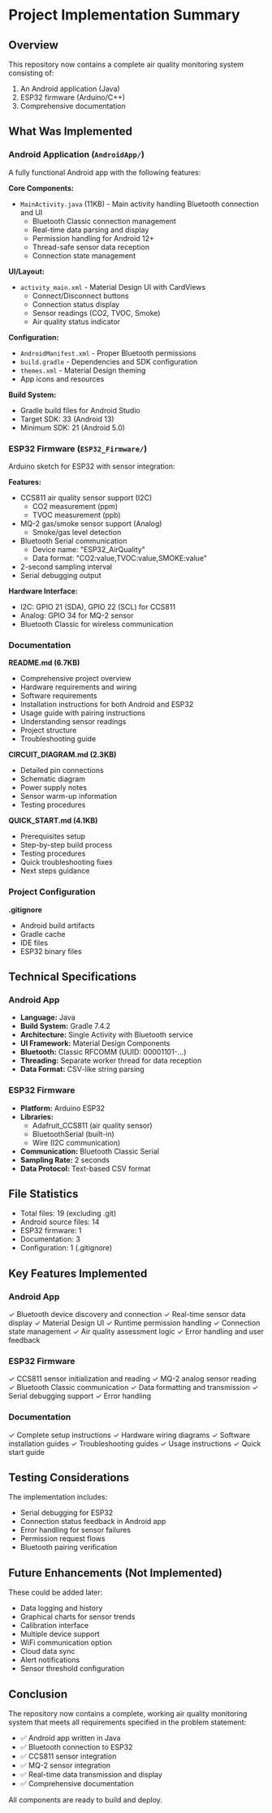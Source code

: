 # Project Implementation Summary

## Overview
This repository now contains a complete air quality monitoring system consisting of:
1. An Android application (Java)
2. ESP32 firmware (Arduino/C++)
3. Comprehensive documentation

## What Was Implemented

### Android Application (`AndroidApp/`)
A fully functional Android app with the following features:

**Core Components:**
- `MainActivity.java` (11KB) - Main activity handling Bluetooth connection and UI
  - Bluetooth Classic connection management
  - Real-time data parsing and display
  - Permission handling for Android 12+
  - Thread-safe sensor data reception
  - Connection state management

**UI/Layout:**
- `activity_main.xml` - Material Design UI with CardViews
  - Connect/Disconnect buttons
  - Connection status display
  - Sensor readings (CO2, TVOC, Smoke)
  - Air quality status indicator

**Configuration:**
- `AndroidManifest.xml` - Proper Bluetooth permissions
- `build.gradle` - Dependencies and SDK configuration
- `themes.xml` - Material Design theming
- App icons and resources

**Build System:**
- Gradle build files for Android Studio
- Target SDK: 33 (Android 13)
- Minimum SDK: 21 (Android 5.0)

### ESP32 Firmware (`ESP32_Firmware/`)
Arduino sketch for ESP32 with sensor integration:

**Features:**
- CCS811 air quality sensor support (I2C)
  - CO2 measurement (ppm)
  - TVOC measurement (ppb)
- MQ-2 gas/smoke sensor support (Analog)
  - Smoke/gas level detection
- Bluetooth Serial communication
  - Device name: "ESP32_AirQuality"
  - Data format: "CO2:value,TVOC:value,SMOKE:value"
- 2-second sampling interval
- Serial debugging output

**Hardware Interface:**
- I2C: GPIO 21 (SDA), GPIO 22 (SCL) for CCS811
- Analog: GPIO 34 for MQ-2 sensor
- Bluetooth Classic for wireless communication

### Documentation

**README.md (6.7KB)**
- Comprehensive project overview
- Hardware requirements and wiring
- Software requirements
- Installation instructions for both Android and ESP32
- Usage guide with pairing instructions
- Understanding sensor readings
- Project structure
- Troubleshooting guide

**CIRCUIT_DIAGRAM.md (2.3KB)**
- Detailed pin connections
- Schematic diagram
- Power supply notes
- Sensor warm-up information
- Testing procedures

**QUICK_START.md (4.1KB)**
- Prerequisites setup
- Step-by-step build process
- Testing procedures
- Quick troubleshooting fixes
- Next steps guidance

### Project Configuration

**.gitignore**
- Android build artifacts
- Gradle cache
- IDE files
- ESP32 binary files

## Technical Specifications

### Android App
- **Language:** Java
- **Build System:** Gradle 7.4.2
- **Architecture:** Single Activity with Bluetooth service
- **UI Framework:** Material Design Components
- **Bluetooth:** Classic RFCOMM (UUID: 00001101-...)
- **Threading:** Separate worker thread for data reception
- **Data Format:** CSV-like string parsing

### ESP32 Firmware
- **Platform:** Arduino ESP32
- **Libraries:**
  - Adafruit_CCS811 (air quality sensor)
  - BluetoothSerial (built-in)
  - Wire (I2C communication)
- **Communication:** Bluetooth Classic Serial
- **Sampling Rate:** 2 seconds
- **Data Protocol:** Text-based CSV format

## File Statistics
- Total files: 19 (excluding .git)
- Android source files: 14
- ESP32 firmware: 1
- Documentation: 3
- Configuration: 1 (.gitignore)

## Key Features Implemented

### Android App
✓ Bluetooth device discovery and connection
✓ Real-time sensor data display
✓ Material Design UI
✓ Runtime permission handling
✓ Connection state management
✓ Air quality assessment logic
✓ Error handling and user feedback

### ESP32 Firmware
✓ CCS811 sensor initialization and reading
✓ MQ-2 analog sensor reading
✓ Bluetooth Classic communication
✓ Data formatting and transmission
✓ Serial debugging support
✓ Error handling

### Documentation
✓ Complete setup instructions
✓ Hardware wiring diagrams
✓ Software installation guides
✓ Troubleshooting guides
✓ Usage instructions
✓ Quick start guide

## Testing Considerations

The implementation includes:
- Serial debugging for ESP32
- Connection status feedback in Android app
- Error handling for sensor failures
- Permission request flows
- Bluetooth pairing verification

## Future Enhancements (Not Implemented)
These could be added later:
- Data logging and history
- Graphical charts for sensor trends
- Calibration interface
- Multiple device support
- WiFi communication option
- Cloud data sync
- Alert notifications
- Sensor threshold configuration

## Conclusion
The repository now contains a complete, working air quality monitoring system that meets all requirements specified in the problem statement:
- ✅ Android app written in Java
- ✅ Bluetooth connection to ESP32
- ✅ CCS811 sensor integration
- ✅ MQ-2 sensor integration
- ✅ Real-time data transmission and display
- ✅ Comprehensive documentation

All components are ready to build and deploy.
